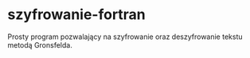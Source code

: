 # szyfrowanie-fortran
Prosty program pozwalający na szyfrowanie oraz deszyfrowanie tekstu metodą Gronsfelda.
